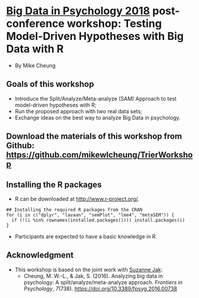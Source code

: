 # [Big Data in Psychology 2018](https://conferences.leibniz-psychology.org/index.php/bigdata/bigdata2018) post-conference workshop: Testing Model-Driven Hypotheses with Big Data with R
* By Mike Cheung
   
## Goals of this workshop
* Introduce the Split/Analyze/Meta-analyze (SAM) Approach to test model-driven hypotheses with R;
* Run the proposed approach with two real data sets;
* Exchange ideas on the best way to analyze Big Data in psychology. 

## Download the materials of this workshop from Github: https://github.com/mikewlcheung/TrierWorkshop
    
## Installing the R packages
* R can be downloaded at http://www.r-project.org/.

```
## Installing the required R packages from the CRAN
for (i in c("dplyr", "lavaan", "semPlot", "lme4", "metaSEM")) {
  if (!(i %in% rownames(installed.packages()))) install.packages(i)
}
```

* Participants are expected to have a basic knowledge in R.

## Acknowledgment
* This workshop is based on the joint work with [Suzanne Jak](http://www.suzannejak.nl/):
    + Cheung, M. W.-L., & Jak, S. (2016). Analyzing big data in psychology: A split/analyze/meta-analyze approach. *Frontiers in Psychology*, *7*(738). https://doi.org/10.3389/fpsyg.2016.00738
